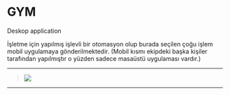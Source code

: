 # GYM
Deskop application 

İşletme için yapılmış işlevli bir otomasyon olup burada seçilen çoğu işlem mobil uygulamaya gönderilmektedir.
(Mobil kısmı ekipdeki başka kişiler tarafından yapılmıştır o yüzden sadece masaüstü uygulaması vardır.)



---
> ![](https://i.hizliresim.com/Z4XTRK.jpg)
---
